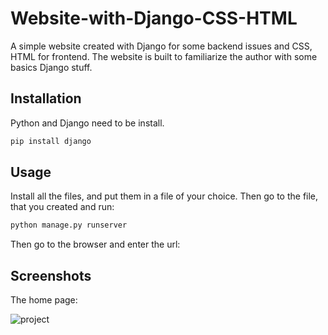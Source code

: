 # Website-with-Django-CSS-HTML

A simple website created with Django for some backend issues and CSS, HTML for frontend.
The website is built to familiarize the author with some basics Django stuff.

## Installation
Python and Django need to be install.

```bash
pip install django
```
## Usage

Install all the files, and put them in a file of your choice. Then go to the file, that you created and run:

```bash
python manage.py runserver
```
Then go to the browser and enter the url: 

## Screenshots

The home page:

![project](https://user-images.githubusercontent.com/72434722/138074345-5396a9c3-d7a9-4f63-b237-520e1184220f.png)

